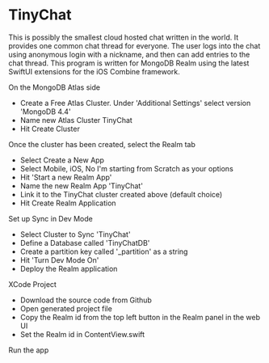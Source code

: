 # TinyChat

This is possibly the smallest cloud hosted chat written in the world. It provides one common chat thread for everyone. The user logs into the chat using anonymous login with a nickname, and then can add entries to the chat thread. This program is written for MongoDB Realm using the latest SwiftUI extensions for the iOS Combine framework.

On the MongoDB Atlas side

* Create a Free Atlas Cluster. Under 'Additional Settings' select version 'MongoDB 4.4'
* Name new Atlas Cluster TinyChat
* Hit Create Cluster

Once the cluster has been created, select the Realm tab 

* Select Create a New App
* Select Mobile, iOS, No I'm starting from Scratch as your options
* Hit 'Start a new Realm App'
* Name the new Realm App 'TinyChat'
* Link it to the TinyChat cluster created above (default choice)
* Hit Create Realm Application

Set up Sync in Dev Mode

* Select Cluster to Sync 'TinyChat'
* Define a Database called 'TinyChatDB'
* Create a partition key called '_partition' as a string
* Hit 'Turn Dev Mode On'
* Deploy the Realm application

XCode Project

* Download the source code from Github
* Open generated project file
* Copy the Realm id from the top left button in the Realm panel in the web UI
* Set the Realm id in ContentView.swift

Run the app

